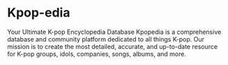 # Kpop-edia

Your Ultimate K-pop Encyclopedia Database
Kpopedia is a comprehensive database and community platform dedicated to all things K-pop. Our mission is to create the most detailed, accurate, and up-to-date resource for K-pop groups, idols, companies, songs, albums, and more.

